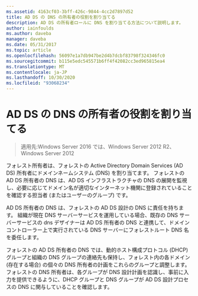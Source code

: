 ```yaml
---
ms.assetid: 4163cf03-3bff-426c-9844-4cc2d7897d52
title: AD DS の DNS の所有者の役割を割り当てる
description: AD DS の所有者ロールに DNS を割り当てる方法について説明します。
author: iainfoulds
ms.author: daveba
manager: daveba
ms.date: 05/31/2017
ms.topic: article
ms.openlocfilehash: 56097e1a7db947be2d4b7dcbf83798f324346fc0
ms.sourcegitcommit: b115e5edc545571b6ff4f42082cc3ed965815ea4
ms.translationtype: MT
ms.contentlocale: ja-JP
ms.lasthandoff: 10/30/2020
ms.locfileid: "93068234"
---
```

# <a name="assigning-the-dns-for-ad-ds-owner-role"></a>AD DS の DNS の所有者の役割を割り当てる

>適用先:Windows Server 2016 では、Windows Server 2012 R2、Windows Server 2012

フォレスト所有者は、フォレストの Active Directory Domain Services (AD DS) 所有者にドメインネームシステム (DNS) を割り当てます。 フォレストの AD DS 所有者の DNS は、AD DS インフラストラクチャの DNS の展開を監視し、必要に応じてドメイン名が適切なインターネット機関に登録されていることを確認する担当者 (またはユーザーのグループ) です。

AD DS 所有者の DNS は、フォレストの AD DS 設計の DNS に責任を持ちます。 組織が現在 DNS サーバーサービスを運用している場合、既存の DNS サーバーサービスの dns デザイナーは AD DS 所有者の DNS と連携して、ドメインコントローラー上で実行されている DNS サーバーにフォレストルート DNS 名を委任します。

フォレストの AD DS 所有者の DNS では、動的ホスト構成プロトコル (DHCP) グループと組織の DNS グループの連絡先も保持し、フォレスト内の各ドメイン (存在する場合) の個々の DNS 所有者の計画をこれらのグループと調整します。 フォレストの DNS 所有者は、各グループが DNS 設計計画を認識し、事前に入力を提供できるように、DHCP グループと DNS グループが AD DS 設計プロセスの DNS に関与していることを確認します。
